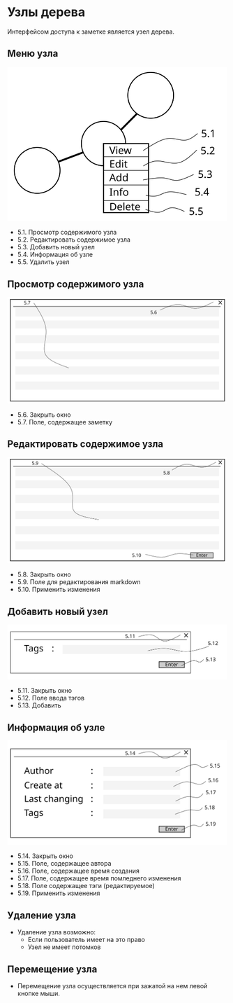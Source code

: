 # Узлы дерева

Интерфейсом доступа к заметке является узел дерева.

## Меню узла
![](/description/img/tree_node/common.svg)
* 5.1. Просмотр содержимого узла
* 5.2. Редактировать содержимое узла
* 5.3. Добавить новый узел
* 5.4. Информация об узле
* 5.5. Удалить узел

## Просмотр содержимого узла
![](/description/img/tree_node/view_node.svg)
* 5.6. Закрыть окно
* 5.7. Поле, содержащее заметку

## Редактировать содержимое узла
![](/description/img/tree_node/edit_node.svg)
* 5.8. Закрыть окно
* 5.9. Поле для редактирования markdown
* 5.10. Применить изменения

## Добавить новый узел
![](/description/img/tree_node/add_node.svg)
* 5.11. Закрыть окно
* 5.12. Поле ввода тэгов
* 5.13. Добавить

## Информация об узле
![](/description/img/tree_node/info_node.svg)
* 5.14. Закрыть окно
* 5.15. Поле, содержащее автора
* 5.16. Поле, содержащее время создания
* 5.17. Поле, содержащее время помледнего изменения
* 5.18. Поле содержащее тэги (редактируемое)
* 5.19. Применить изменения

## Удаление узла
* Удаление узла возможно:
  * Если пользователь имеет на это право
  * Узел не имеет потомков

## Перемещение узла
* Перемещение узла осуществляется при зажатой на нем левой кнопке мыши.